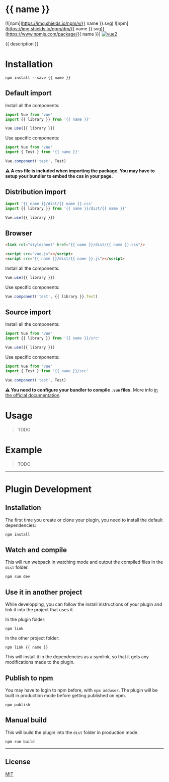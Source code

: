 # {{ name }}

[![npm](https://img.shields.io/npm/v/{{ name }}.svg) ![npm](https://img.shields.io/npm/dm/{{ name }}.svg)](https://www.npmjs.com/package/{{ name }})
[![vue2](https://img.shields.io/badge/vue-2.x-brightgreen.svg)](https://vuejs.org/)

{{ description }}

# Installation

```
npm install --save {{ name }}
```

## Default import

Install all the components:

```javascript
import Vue from 'vue'
import {{ library }} from '{{ name }}'

Vue.use({{ library }})
```

Use specific components:

```javascript
import Vue from 'vue'
import { Test } from '{{ name }}'

Vue.component('test', Test)
```

**⚠️ A css file is included when importing the package. You may have to setup your bundler to embed the css in your page.**

## Distribution import

```javascript
import '{{ name }}/dist/{{ name }}.css'
import {{ library }} from '{{ name }}/dist/{{ name }}'

Vue.use({{ library }})
```

## Browser

```html
<link rel="stylesheet" href="{{ name }}/dist/{{ name }}.css"/>

<script src="vue.js"></script>
<script src="{{ name }}/dist/{{ name }}.js"></script>
```

Install all the components:

```javascript
Vue.use({{ library }})
```

Use specific components:

```javascript
Vue.component('test', {{ library }}.Test)
```

## Source import

Install all the components:

```javascript
import Vue from 'vue'
import {{ library }} from '{{ name }}/src'

Vue.use({{ library }})
```

Use specific components:

```javascript
import Vue from 'vue'
import { Test } from '{{ name }}/src'

Vue.component('test', Test)
```

**⚠️ You need to configure your bundler to compile `.vue` files.** More info [in the official documentation](https://vuejs.org/v2/guide/single-file-components.html).

# Usage

> TODO

# Example

> TODO

---

# Plugin Development

## Installation

The first time you create or clone your plugin, you need to install the default dependencies:

```
npm install
```

## Watch and compile

This will run webpack in watching mode and output the compiled files in the `dist` folder.

```
npm run dev
```

## Use it in another project

While developping, you can follow the install instructions of your plugin and link it into the project that uses it.

In the plugin folder:

```
npm link
```

In the other project folder:

```
npm link {{ name }}
```

This will install it in the dependencies as a symlink, so that it gets any modifications made to the plugin.

## Publish to npm

You may have to login to npm before, with `npm adduser`. The plugin will be built in production mode before getting published on npm.

```
npm publish
```

## Manual build

This will build the plugin into the `dist` folder in production mode.

```
npm run build
```

---

## License

[MIT](http://opensource.org/licenses/MIT)
